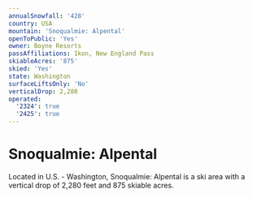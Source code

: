```yaml
---
annualSnowfall: '428'
country: USA
mountain: 'Snoqualmie: Alpental'
openToPublic: 'Yes'
owner: Boyne Resorts
passAffiliations: Ikon, New England Pass
skiableAcres: '875'
skied: 'Yes'
state: Washington
surfaceLiftsOnly: 'No'
verticalDrop: 2,280
operated:
  '2324': true
  '2425': true
---
```



# Snoqualmie: Alpental

Located in U.S. - Washington, Snoqualmie: Alpental is a ski area with a vertical drop of 2,280 feet and 875 skiable acres.
